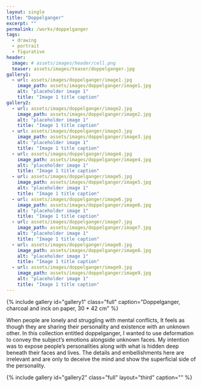 ```yaml
---
layout: single
title: "Doppelganger"
excerpt: ""
permalink: /works/doppelganger
tags:
  - drawing
  - portrait
  - figurative
header:
  image: # assets/images/header/cell.png
  teaser: assets/images/teaser/doppelganger.jpg 
gallery1:
  - url: assets/images/doppelganger/image1.jpg
    image_path: assets/images/doppelganger/image1.jpg
    alt: "placeholder image 1"
    title: "Image 1 title caption"
gallery2:
  - url: assets/images/doppelganger/image2.jpg
    image_path: assets/images/doppelganger/image2.jpg
    alt: "placeholder image 1"
    title: "Image 1 title caption"
  - url: assets/images/doppelganger/image3.jpg
    image_path: assets/images/doppelganger/image3.jpg
    alt: "placeholder image 1"
    title: "Image 1 title caption"
  - url: assets/images/doppelganger/image4.jpg
    image_path: assets/images/doppelganger/image4.jpg
    alt: "placeholder image 1"
    title: "Image 1 title caption"
  - url: assets/images/doppelganger/image5.jpg
    image_path: assets/images/doppelganger/image5.jpg
    alt: "placeholder image 1"
    title: "Image 1 title caption"
  - url: assets/images/doppelganger/image6.jpg
    image_path: assets/images/doppelganger/image6.jpg
    alt: "placeholder image 1"
    title: "Image 1 title caption"
  - url: assets/images/doppelganger/image7.jpg
    image_path: assets/images/doppelganger/image7.jpg
    alt: "placeholder image 1"
    title: "Image 1 title caption"
  - url: assets/images/doppelganger/image8.jpg
    image_path: assets/images/doppelganger/image8.jpg
    alt: "placeholder image 1"
    title: "Image 1 title caption"
  - url: assets/images/doppelganger/image9.jpg
    image_path: assets/images/doppelganger/image9.jpg
    alt: "placeholder image 1"
    title: "Image 1 title caption"
---
```



{% include gallery id="gallery1" class="full" caption="Doppelganger, charcoal and inck on paper, 30 * 42 cm" %}


When people are lonely and struggling with mental conflicts, It feels as though they are sharing their personality and existence with an unknown other.
In this collection entitled doppelganger, I wanted to use deformation to convey the subject’s emotions alongside unknown faces. My intention was to expose people’s personalities along with what is hidden deep beneath their faces and lives. The details and embellishments here are irrelevant and are only to deceive the mind and show the superficial side of the personality.


{% include gallery id="gallery2" class="full" layout="third" caption="" %}
